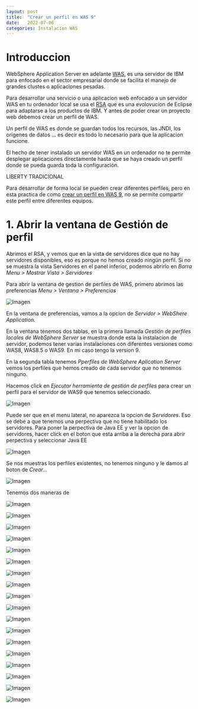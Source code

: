 ```yaml
---
layout: post
title:  "Crear un perfil en WAS 9"
date:   2022-07-06
categories: Instalacion WAS
---
```


# Introduccion

WebSphere Application Server en adelante [WAS](https://www.ibm.com/es-es/cloud/websphere-application-server), es una servidor de IBM para enfocado en el sector empresarial donde se facilita el manejo de grandes clustes o aplicaciones pesadas.

Para desarrollar una servicio o una aplicacion web enfocado a un servidor WAS en tu ordenador local se usa el [RSA](https://www.ibm.com/products/rational-software-architect-designer) que es una evolovucion de Eclipse para adaptarse a los productos de IBM. Y antes de poder crear un proyecto web debemos crear un perfil de WAS.

Un perfil de WAS es donde se guardan todos los recursos, las JNDI, los orígenes de datos ... es decir es todo lo necesario para que la aplicacion funcione. 

El hecho de tener instalado un servidor WAS en un ordenador no te permite desplegar aplicaciones directamente hasta que se haya creado un perfil donde se pueda guarda toda la configuración. 

LIBERTY TRADICIONAL

Para desarrollar de forma local se pueden crear diferentes perfiles, pero en esta practica de como [crear un perfil en WAS 9](https://www.ibm.com/docs/es/was-nd/9.0.5?topic=interface-creating-application-server-profiles), no se permite compartir este perfil entre diferentes equipos.


# 1. Abrir la ventana de Gestión de perfil

Abrimos el RSA, y vemos que en la vista de servidores dice que no hay servidores disponibles, eso es porque no hemos creado ningún perfil. 
Si no se muestra la vista Servidores en el panel inferior, podemos abrirlo en 
*Barra Menu > Mostrar Vista > Servidores*

Para abrir la ventana de gestion de perfiles de WAS, 
primero abrimos las preferencias *Menu > Ventana > Preferencias*

![Imagen](/img/Perfil-WAS/01-01-abrir-gestion-de-perfil.png)

En la ventana de preferencias, vamos a la opcion de *Servidor > WebShere Application.*

En la ventana tenemos dos tablas, en la primera llamada *Gestión de perfiles locales de WebSphere Server* se muestra donde esta la instalacion de servidor, podemos tener varias instalaciones con diferentes versiones como WAS8, WAS8.5 o WAS9. En mi caso tengo la version 9. 

En la segunda tabla tenemos *Pperfiles de WebSphere Aplication Server* vemos los perfiles que hemos creado de cada servidor que no tenemos ninguno.

Hacemos click en *Ejecutar herramienta de gestión de perfiles* para crear un perfil para el servidor de WAS9 que tenemos seleccionado.


![Imagen](/img/Perfil-WAS/01-02-abrir-gestion-de-perfil.png)

Puede ser que en el menu lateral, no aparezca la opcion de *Servidores*. Eso se debe a que tenemos una perpectiva que no tiene habilitado los servidores. Para poner la perpectiva de Java EE y ver la opcion de servidores, hacer click en el boton que esta arriba a la derecha para abrir perpectiva y seleccionar Java EE

![Imagen](/img/Perfil-WAS/01-03-abrir-gestion-de-perfil.png)

Se nos muestras los perfiles existentes, no tenemos ninguno y le damos al boton de *Crear...*

![Imagen](/img/Perfil-WAS/01-04-abrir-gestion-de-perfil.png)


Tenemos dos maneras de


![Imagen](/img/Perfil-WAS/02-01-crear-perfil.png)


![Imagen](/img/Perfil-WAS/02-02-crear-perfil.png)


![Imagen](/img/Perfil-WAS/02-03-crear-perfil.png)


![Imagen](/img/Perfil-WAS/02-04-crear-perfil.png)


![Imagen](/img/Perfil-WAS/02-05-crear-perfil.png)


![Imagen](/img/Perfil-WAS/02-06-crear-perfil.png)


![Imagen](/img/Perfil-WAS/02-07-crear-perfil.png)


![Imagen](/img/Perfil-WAS/02-08-crear-perfil.png)


![Imagen](/img/Perfil-WAS/02-09-crear-perfil.png)


![Imagen](/img/Perfil-WAS/02-10-crear-perfil.png)


![Imagen](/img/Perfil-WAS/02-11-crear-perfil.png)


![Imagen](/img/Perfil-WAS/02-12-crear-perfil.png)


![Imagen](/img/Perfil-WAS/03-01-iniciar-servidor.png)


![Imagen](/img/Perfil-WAS/03-02-iniciar-servidor.png)


![Imagen](/img/Perfil-WAS/03-03-iniciar-servidor.png)


![Imagen](/img/Perfil-WAS/03-04-iniciar-servidor.png)


![Imagen](/img/Perfil-WAS/03-05-iniciar-servidor.png)


![Imagen](/img/Perfil-WAS/03-06-iniciar-servidor.png)